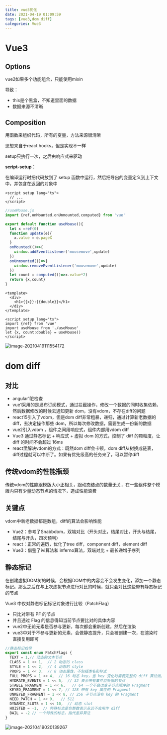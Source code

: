 ```yaml
---
title: vue3优化
date: 2021-04-19 01:09:59
tags: [vue3,dom diff]
categories: Vue3
---
```


# Vue3

## Options

vue2如果多个功能组合，只能使用mixin

导致：

- this是个黑盒，不知道里面的数据
- 数据来源不清晰

## Composition

用函数来组织代码，所有的变量，方法来源很清晰

思想来自于react hooks，但是实现不一样

setup只执行一次，之后由响应式来驱动

**script-setup**：

在编译运行时把代码放到了 setup 函数中运行，然后把导出的变量定义到上下文中，并包含在返回的对象中

```vue
<script setup lang="ts">
  // ...
</script>
```

```javascript
//useMouse.js
import {ref,onMounted,onUnmounted,computed} from 'vue'

export default function useMouse(){
  let x =ref(0)
  function update(e){
    x.value = e.pageX
  }
  onMounted(()=>{
    window.addEventListener('mousemove',update)
  })
  onUnmounted(()=>{
    window.removeEventListener('mousemove',update)
  })
  let count = computed(()=>x.value*2)
  return {x,count}
}
```

```vue
<template>
  <div>
    <h1>{{x}}:{{double}}</h1>
  </div>
</template>

<script setup lang="ts">
import {ref} from 'vue'
import useMouse from './useMouse'
let {x, count:double} = useMouse()
</script>
```

![image-20210419111554172](https://tva1.sinaimg.cn/large/008eGmZEgy1gpovu2uxf0j31480u0ti4.jpg)

# dom diff 

## 对比

- angular1脏检查
- vue1采用的是发布订阅模式，通过拦截操作，修改一个数据的同时收集依赖，然后数据修改的时候去通知更新 dom，没有vdom，不存在diff的问题
- react15引入了vdom，但是dom diff非常粗暴，递归，通过计算新老数据的 diff，去决定操作那些 dom，所以每次修改数据，需要生成一份新的数据
- vue2引入vdom ，组件之间用响应式，组件内部用vdom diff
- Vue3 通过静态标记 + 响应式 + 虚拟 dom 的方式，控制了 diff 的颗粒度，让 diff 的时间不会超过 16ms
- react里解决vdom的方式：既然dom diff会卡顿，dom diff从树换成链表， diff过程就可以中断了。如果有优先级高的任务来了，可以暂停diff

## 传统vdom的性能瓶颈

传统vdom的性能跟模版大小正相关，跟动态结点的数量无关，在一些组件整个模版内只有少量动态节点的情况下，造成性能浪费

## 关键点

vdom中新老数据都是数组，diff的算法会影响性能

- Vue2：参考了Snabbdom，双端对比（开头对比，结尾对比，开头与结尾，结尾与开头，四次预判）
- react：正常的遍历，优化了tree diff，component diff，element diff
- Vue3：借鉴了ivi算法和 inferno算法，双端对比 + 最长递增子序列

## 静态标记

在创建虚拟DOM树的时候，会根据DOM中的内容会不会发生变化，添加一个静态标记。那么之后在与上次虚拟节点进行对比的时候，就只会对比这些带有静态标记的节点

Vue3 中仅对静态标记标记对象进行比较（PatchFlag）

- 只比对带有 PF 的节点
- 并且通过 Flag 的信息得知当前节点要比对的具体内容
- vue2中无论元素是否参与更新，每次都会重新创建，然后在渲染
- vue3中对于不参与更新的元素，会做静态提升，只会被创建一次，在渲染时直接复用即可

```javascript
//静态标记枚举
export const enum PatchFlags {
  TEXT = 1,// 动态的文本节点
  CLASS = 1 << 1,  // 2 动态的 class
  STYLE = 1 << 2,  // 4 动态的 style
  PROPS = 1 << 3,  // 8 动态属性，不包括类名和样式
  FULL_PROPS = 1 << 4,  // 16 动态 key，当 key 变化时需要完整的 diff 算法做比较
  HYDRATE_EVENTS = 1 << 5,  // 32 表示带有事件监听器的节点
  STABLE_FRAGMENT = 1 << 6,   // 64 一个不会改变子节点顺序的 Fragment
  KEYED_FRAGMENT = 1 << 7, // 128 带有 key 属性的 Fragment
  UNKEYED_FRAGMENT = 1 << 8, // 256 子节点没有 key 的 Fragment
  NEED_PATCH = 1 << 9,   // 512
  DYNAMIC_SLOTS = 1 << 10,  // 动态 slot
  HOISTED = -1,  // 特殊标志是负整数表示永远不会用作 diff
  BAIL = -2 // 一个特殊的标志，指代差异算法
}
```

![image-20210419020139267](https://tva1.sinaimg.cn/large/008eGmZEly1gpoftc22pqj31an0u0ws2.jpg)


